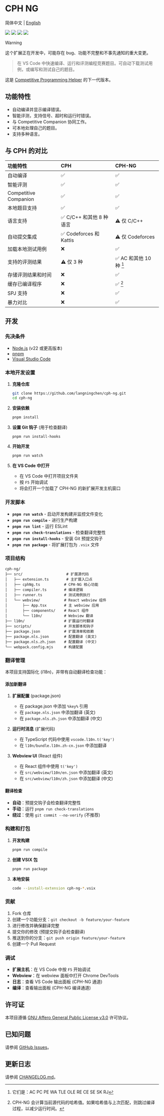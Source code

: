 # CPH NG

简体中文 | [English](https://github.com/langningchen/cph-ng/blob/main/README.md)

![](https://vsmarketplacebadges.dev/version-short/langningchen.cph-ng.svg) ![](https://vsmarketplacebadges.dev/installs/langningchen.cph-ng.svg) ![](https://vsmarketplacebadges.dev/downloads/langningchen.cph-ng.svg) ![](https://vsmarketplacebadges.dev/rating-star/langningchen.cph-ng.svg)

> [!WARNING]
> 这个扩展正在开发中，可能存在 bug、功能不完整和不事先通知的重大变更。

> 在 VS Code 中快速编译、运行和评测编程竞赛题目。可自动下载测试用例，或编写和测试自己的题目。

这是 [Competitive Programming Helper](https://github.com/agrawal-d/cph) 的下一代版本。

## 功能特性

- 自动编译并显示编译错误。
- 智能评测，支持信号、超时和运行时错误。
- 与 Competitive Companion 协同工作。
- 可本地处理自己的题目。
- 支持多种语言。

## 与 CPH 的对比

| 功能特性              | CPH                      | CPH-NG                  |
| :-------------------- | :----------------------- | :---------------------- |
| 自动编译              | ✅                       | ✅                      |
| 智能评测              | ✅                       | ✅                      |
| Competitive Companion | ✅                       | ✅                      |
| 本地题目支持          | ✅                       | ✅                      |
| 语言支持              | ✅ C/C++ 和其他 8 种语言 | ⚠️ 仅 C/C++             |
| 自动提交集成          | ✅ Codeforces 和 Kattis  | ⚠️ 仅 Codeforces        |
| 加载本地测试用例      | ❌                       | ✅                      |
| 支持的评测结果        | ⚠️ 仅 3 种               | ✅ AC 和其他 10 种 [^1] |
| 存储评测结果和时间    | ❌                       | ✅                      |
| 缓存已编译程序        | ❌                       | ✅ [^2]                 |
| SPJ 支持              | ❌                       | ✅                      |
| 暴力对比              | ❌                       | ✅                      |

[^1]: 它们是：AC PC PE WA TLE OLE RE CE SE SK RJ

[^2]:
    CPH-NG 会计算当前源代码的哈希值。如果哈希值与上次匹配，则跳过编译过程，以减少运行时间。

## 开发

### 先决条件

- [Node.js](https://nodejs.org/) (v22 或更高版本)
- [pnpm](https://pnpm.io/)
- [Visual Studio Code](https://code.visualstudio.com/)

### 本地开发设置

1.  **克隆仓库**

    ```bash
    git clone https://github.com/langningchen/cph-ng.git
    cd cph-ng
    ```

2.  **安装依赖**

    ```bash
    pnpm install
    ```

3.  **设置 Git 钩子** (用于检查翻译)

    ```bash
    pnpm run install-hooks
    ```

4.  **开始开发**

    ```bash
    pnpm run watch
    ```

5.  **在 VS Code 中打开**
    - 在 VS Code 中打开项目文件夹
    - 按 `F5` 开始调试
    - 将会打开一个加载了 CPH-NG 的新扩展开发主机窗口

### 开发脚本

- **`pnpm run watch`** - 启动开发构建并监控文件变化
- **`pnpm run compile`** - 进行生产构建
- **`pnpm run lint`** - 运行 ESLint
- **`pnpm run check-translations`** - 检查翻译完整性
- **`pnpm run install-hooks`** - 安装 Git 预提交钩子
- **`pnpm run package`** - 将扩展打包为 `.vsix` 文件

### 项目结构

```
cph-ng/
├── src/                    # 扩展源代码
│   ├── extension.ts        # 主扩展入口点
│   ├── cphNg.ts           # CPH-NG 核心功能
│   ├── compiler.ts        # 编译逻辑
│   ├── runner.ts          # 测试用例执行
│   └── webview/           # React webview 组件
│       ├── App.tsx        # 主 webview 应用
│       ├── components/    # React 组件
│       └── l10n/          # Webview 翻译
├── l10n/                  # 扩展运行时翻译
├── scripts/               # 开发脚本和钩子
├── package.json           # 扩展清单和依赖
├── package.nls.json       # 配置翻译 (英文)
├── package.nls.zh.json    # 配置翻译 (中文)
└── webpack.config.mjs     # 构建配置
```

### 翻译管理

本项目支持国际化 (i18n)，并带有自动翻译检查功能：

#### 添加新翻译

1.  **扩展配置** (package.json)
    - 在 package.json 中添加 `%key%` 引用
    - 在 `package.nls.json` 中添加翻译 (英文)
    - 在 `package.nls.zh.json` 中添加翻译 (中文)

2.  **运行时消息** (扩展代码)
    - 在 TypeScript 代码中使用 `vscode.l10n.t('key')`
    - 在 `l10n/bundle.l10n.zh-cn.json` 中添加翻译

3.  **Webview UI** (React 组件)
    - 在 React 组件中使用 `t('key')`
    - 在 `src/webview/l10n/en.json` 中添加翻译 (英文)
    - 在 `src/webview/l10n/zh.json` 中添加翻译 (中文)

#### 翻译检查

- **自动**：预提交钩子会检查翻译完整性
- **手动**：运行 `pnpm run check-translations`
- **绕过**：使用 `git commit --no-verify` (不推荐)

### 构建和打包

1.  **开发构建**

    ```bash
    pnpm run compile
    ```

2.  **创建 VSIX 包**

    ```bash
    pnpm run package
    ```

3.  **本地安装**
    ```bash
    code --install-extension cph-ng-*.vsix
    ```

### 贡献

1.  Fork 仓库
2.  创建一个功能分支：`git checkout -b feature/your-feature`
3.  进行修改并确保翻译完整
4.  提交你的修改 (预提交钩子会检查翻译)
5.  推送到你的分支：`git push origin feature/your-feature`
6.  创建一个 Pull Request

### 调试

- **扩展主机**：在 VS Code 中按 `F5` 开始调试
- **Webview**：在 webview 面板中打开 Chrome DevTools
- **日志**：查看 VS Code 输出面板 (CPH-NG 通道)
- **编译**：查看输出面板 (CPH-NG 编译通道)

<!-- prettier-ignore-start -->
## 许可证

本项目遵循 [GNU Affero General Public License v3.0](https://github.com/langningchen/cph-ng/blob/main/LICENSE) 许可协议。

## 已知问题

请参阅 [GitHub Issues](https://github.com/langningchen/cph-ng/issues)。

## 更新日志

请参阅 [CHANGELOG.md](https://github.com/langningchen/cph-ng/blob/main/CHANGELOG.md)。
<!-- prettier-ignore-end -->
